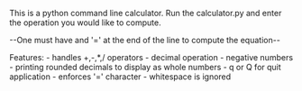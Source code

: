 This is a python command line calculator.
Run the calculator.py and enter the operation you would like to compute.

--One must have and '=' at the end of the line to compute the equation--

Features:
    - handles +,-,*,/ operators
    - decimal operation
    - negative numbers
    - printing rounded decimals to display as whole numbers
    - q or Q for quit application
    - enforces '=' character
    - whitespace is ignored

